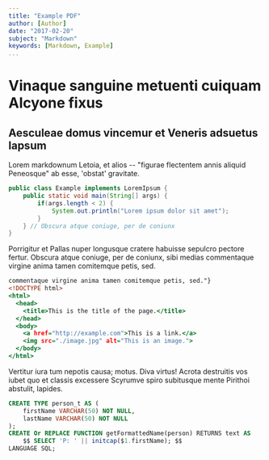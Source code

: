 ```yaml
---
title: "Example PDF"
author: [Author]
date: "2017-02-20"
subject: "Markdown"
keywords: [Markdown, Example]
...
```


# Vinaque sanguine metuenti cuiquam Alcyone fixus

## Aesculeae domus vincemur et Veneris adsuetus lapsum

Lorem markdownum Letoia, et alios -- "figurae flectentem annis aliquid Peneosque" ab
esse, 'obstat' gravitate.

```java
public class Example implements LoremIpsum {
	public static void main(String[] args) {
		if(args.length < 2) {
			System.out.println("Lorem ipsum dolor sit amet");
		}
	} // Obscura atque coniuge, per de coniunx
}
```

Porrigitur et Pallas nuper longusque cratere habuisse sepulcro pectore fertur. Obscura atque coniuge, per de coniunx, sibi medias
commentaque virgine anima tamen comitemque petis, sed.

```{.html caption="Porrigitur et Pallas nuper longusque cratere habuisse sepulcro pectore fertur. Obscura atque coniuge, per de coniunx, sibi medias
commentaque virgine anima tamen comitemque petis, sed."}
<!DOCTYPE html>
<html>
  <head>
    <title>This is the title of the page.</title>
  </head>
  <body>
    <a href="http://example.com">This is a link.</a>
    <img src="./image.jpg" alt="This is an image.">
  </body>
</html>
```

Vertitur iura tum nepotis causa; motus. Diva virtus! Acrota
destruitis vos iubet quo et classis excessere Scyrumve spiro subitusque mente
Pirithoi abstulit, lapides.

```sql
CREATE TYPE person_t AS (
	firstName VARCHAR(50) NOT NULL,
	lastName VARCHAR(50) NOT NULL
);
CREATE Or REPLACE FUNCTION getFormattedName(person) RETURNS text AS
	$$ SELECT 'P: ' || initcap($1.firstName); $$
LANGUAGE SQL;
```